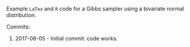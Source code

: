 Example `LaTex` and `R` code for a Gibbs sampler using a bivariate normal distribution. 

Commits:

1. 2017-08-05 - Initial commit: code works. 
